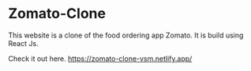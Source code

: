 # Zomato-Clone

This website is a clone of the food ordering app Zomato.
It is build using React Js.

Check it out here. https://zomato-clone-vsm.netlify.app/
